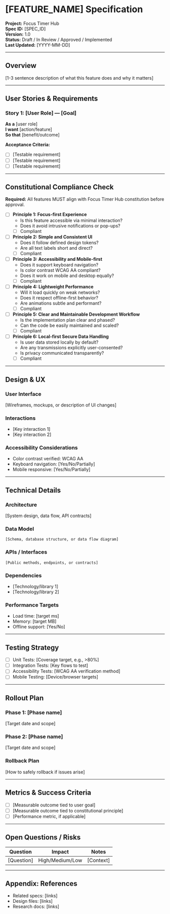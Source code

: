 # [FEATURE_NAME] Specification

**Project:** Focus Timer Hub  
**Spec ID:** [SPEC_ID]  
**Version:** 1.0  
**Status:** Draft / In Review / Approved / Implemented  
**Last Updated:** [YYYY-MM-DD]

---

## Overview

[1-3 sentence description of what this feature does and why it matters]

---

## User Stories & Requirements

### Story 1: [User Role] — [Goal]

**As a** [user role]  
**I want** [action/feature]  
**So that** [benefit/outcome]

**Acceptance Criteria:**
- [ ] [Testable requirement]
- [ ] [Testable requirement]
- [ ] [Testable requirement]

---

## Constitutional Compliance Check

**Required:** All features MUST align with Focus Timer Hub constitution before approval.

- [ ] **Principle 1: Focus-first Experience**
  - Is this feature accessible via minimal interaction?
  - Does it avoid intrusive notifications or pop-ups?
  - [ ] Compliant
  
- [ ] **Principle 2: Simple and Consistent UI**
  - Does it follow defined design tokens?
  - Are all text labels short and direct?
  - [ ] Compliant
  
- [ ] **Principle 3: Accessibility and Mobile-first**
  - Does it support keyboard navigation?
  - Is color contrast WCAG AA compliant?
  - Does it work on mobile and desktop equally?
  - [ ] Compliant
  
- [ ] **Principle 4: Lightweight Performance**
  - Will it load quickly on weak networks?
  - Does it respect offline-first behavior?
  - Are animations subtle and performant?
  - [ ] Compliant
  
- [ ] **Principle 5: Clear and Maintainable Development Workflow**
  - Is the implementation plan clear and phased?
  - Can the code be easily maintained and scaled?
  - [ ] Compliant
  
- [ ] **Principle 6: Local-first Secure Data Handling**
  - Is user data stored locally by default?
  - Are any transmissions explicitly user-consented?
  - Is privacy communicated transparently?
  - [ ] Compliant

---

## Design & UX

### User Interface
[Wireframes, mockups, or description of UI changes]

### Interactions
- [Key interaction 1]
- [Key interaction 2]

### Accessibility Considerations
- Color contrast verified: WCAG AA
- Keyboard navigation: [Yes/No/Partially]
- Mobile responsive: [Yes/No/Partially]

---

## Technical Details

### Architecture
[System design, data flow, API contracts]

### Data Model
```
[Schema, database structure, or data flow diagram]
```

### APIs / Interfaces
```
[Public methods, endpoints, or contracts]
```

### Dependencies
- [Technology/library 1]
- [Technology/library 2]

### Performance Targets
- Load time: [target ms]
- Memory: [target MB]
- Offline support: [Yes/No]

---

## Testing Strategy

- [ ] Unit Tests: [Coverage target, e.g., >80%]
- [ ] Integration Tests: [Key flows to test]
- [ ] Accessibility Tests: [WCAG AA verification method]
- [ ] Mobile Testing: [Device/browser targets]

---

## Rollout Plan

### Phase 1: [Phase name]
[Target date and scope]

### Phase 2: [Phase name]
[Target date and scope]

### Rollback Plan
[How to safely rollback if issues arise]

---

## Metrics & Success Criteria

- [ ] [Measurable outcome tied to user goal]
- [ ] [Measurable outcome tied to constitutional principle]
- [ ] [Performance metric, if applicable]

---

## Open Questions / Risks

| Question | Impact | Notes |
|----------|--------|-------|
| [Question] | High/Medium/Low | [Context] |

---

## Appendix: References

- Related specs: [links]
- Design files: [links]
- Research docs: [links]
